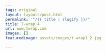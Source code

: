 ```yaml
---
tags: original
layout: layouts/post.html
permalink: '"/{{ title | slugify }}/"'
title: T-wrap 4
url: www.twrap.com
images: []
featuredimage: assets/images/t-wrap1_2.jpg

---
```

